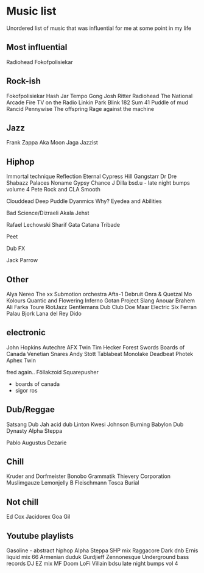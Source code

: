 # Music list

Unordered list of music that was influential for me at some point in my life

## Most influential

Radiohead
Fokofpolisiekar

## Rock-ish

Fokofpolisiekar
Hash Jar Tempo
Gong
Josh Ritter
Radiohead
The National
Arcade Fire
TV on the Radio
Linkin Park
Blink 182
Sum 41
Puddle of mud
Rancid
Pennywise
The offspring
Rage against the machine


## Jazz

Frank Zappa
Aka Moon
Jaga Jazzist

## Hiphop

Immortal technique
Reflection Eternal
Cypress Hill
Gangstarr
Dr Dre
Shabazz Palaces
Noname Gypsy
Chance
J Dilla
bsd.u - late night bumps volume 4
Pete Rock and CLA Smooth

Clouddead
Deep Puddle Dyanmics
Why? 
Eyedea and Abilities

Bad Science/Dizraeli
Akala
Jehst

Rafael Lechowski
Sharif
Gata Catana
Tribade

Peet

Dub FX

Jack Parrow

## Other

Alya Nereo
The xx
Submotion orchestra
Afta-1
Debruit
Onra & Quetzal
Mo Kolours
Quantic and Flowering Inferno
Gotan Project
Slang 
Anouar Brahem
Ali Farka Toure
RiotJazz
Gentlemans Dub Club
Doe Maar
Electric Six
Ferran Palau
Bjork
Lana del Rey
Dido

## electronic

John Hopkins
Autechre
AFX Twin
Tim Hecker
Forest Swords
Boards of Canada
Venetian Snares
Andy Stott
Tablabeat 
Monolake
Deadbeat
Photek
Aphex Twin

fred again..
Föllakzoid
Squarepusher
- boards of canada
- sigor ros

## Dub/Reggae

Satsang Dub 
Jah acid dub
Linton Kwesi Johnson
Burning Babylon
Dub Dynasty
Alpha Steppa

Pablo Augustus
Dezarie 

## Chill

Kruder and Dorfmeister
Bonobo
Grammatik
Thievery Corporation
Muslimgauze
Lemonjelly
B Fleischmann
Tosca
Burial

## Not chill

Ed Cox
Jacidorex
Goa Gil

## Youtube playlists

Gasoline - abstract hiphop
Alpha Steppa SHP mix
Raggacore
Dark dnb Ernis
liquid mix 66
Armenian duduk 
Gurdjieff
Zennonesque
Underground bass records
DJ EZ mix
MF Doom LoFi Villain
bdsu late night bumps vol 4



